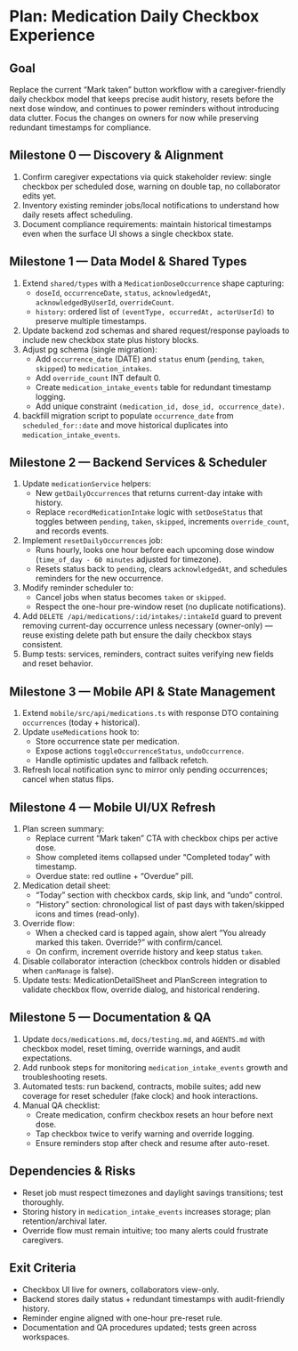 # Plan: Medication Daily Checkbox Experience

## Goal
Replace the current “Mark taken” button workflow with a caregiver-friendly daily checkbox model that keeps precise audit history, resets before the next dose window, and continues to power reminders without introducing data clutter. Focus the changes on owners for now while preserving redundant timestamps for compliance.

## Milestone 0 — Discovery & Alignment
1. Confirm caregiver expectations via quick stakeholder review: single checkbox per scheduled dose, warning on double tap, no collaborator edits yet.
2. Inventory existing reminder jobs/local notifications to understand how daily resets affect scheduling.
3. Document compliance requirements: maintain historical timestamps even when the surface UI shows a single checkbox state.

## Milestone 1 — Data Model & Shared Types
1. Extend `shared/types` with a `MedicationDoseOccurrence` shape capturing:
   - `doseId`, `occurrenceDate`, `status`, `acknowledgedAt`, `acknowledgedByUserId`, `overrideCount`.
   - `history`: ordered list of `(eventType, occurredAt, actorUserId)` to preserve multiple timestamps.
2. Update backend zod schemas and shared request/response payloads to include new checkbox state plus history blocks.
3. Adjust pg schema (single migration):
   - Add `occurrence_date` (DATE) and `status` enum (`pending`, `taken`, `skipped`) to `medication_intakes`.
   - Add `override_count` INT default 0.
   - Create `medication_intake_events` table for redundant timestamp logging.
   - Add unique constraint `(medication_id, dose_id, occurrence_date)`.
4. backfill migration script to populate `occurrence_date` from `scheduled_for::date` and move historical duplicates into `medication_intake_events`.

## Milestone 2 — Backend Services & Scheduler
1. Update `medicationService` helpers:
   - New `getDailyOccurrences` that returns current-day intake with history.
   - Replace `recordMedicationIntake` logic with `setDoseStatus` that toggles between `pending`, `taken`, `skipped`, increments `override_count`, and records events.
2. Implement `resetDailyOccurrences` job:
   - Runs hourly, looks one hour before each upcoming dose window (`time_of_day - 60 minutes` adjusted for timezone).
   - Resets status back to `pending`, clears `acknowledgedAt`, and schedules reminders for the new occurrence.
3. Modify reminder scheduler to:
   - Cancel jobs when status becomes `taken` or `skipped`.
   - Respect the one-hour pre-window reset (no duplicate notifications).
4. Add `DELETE /api/medications/:id/intakes/:intakeId` guard to prevent removing current-day occurrence unless necessary (owner-only) — reuse existing delete path but ensure the daily checkbox stays consistent.
5. Bump tests: services, reminders, contract suites verifying new fields and reset behavior.

## Milestone 3 — Mobile API & State Management
1. Extend `mobile/src/api/medications.ts` with response DTO containing `occurrences` (today + historical).
2. Update `useMedications` hook to:
   - Store occurrence state per medication.
   - Expose actions `toggleOccurrenceStatus`, `undoOccurrence`.
   - Handle optimistic updates and fallback refetch.
3. Refresh local notification sync to mirror only pending occurrences; cancel when status flips.

## Milestone 4 — Mobile UI/UX Refresh
1. Plan screen summary:
   - Replace current “Mark taken” CTA with checkbox chips per active dose.
   - Show completed items collapsed under “Completed today” with timestamp.
   - Overdue state: red outline + “Overdue” pill.
2. Medication detail sheet:
   - “Today” section with checkbox cards, skip link, and “undo” control.
   - “History” section: chronological list of past days with taken/skipped icons and times (read-only).
3. Override flow:
   - When a checked card is tapped again, show alert “You already marked this taken. Override?” with confirm/cancel.
   - On confirm, increment override history and keep status `taken`.
4. Disable collaborator interaction (checkbox controls hidden or disabled when `canManage` is false).
5. Update tests: MedicationDetailSheet and PlanScreen integration to validate checkbox flow, override dialog, and historical rendering.

## Milestone 5 — Documentation & QA
1. Update `docs/medications.md`, `docs/testing.md`, and `AGENTS.md` with checkbox model, reset timing, override warnings, and audit expectations.
2. Add runbook steps for monitoring `medication_intake_events` growth and troubleshooting resets.
3. Automated tests: run backend, contracts, mobile suites; add new coverage for reset scheduler (fake clock) and hook interactions.
4. Manual QA checklist:
   - Create medication, confirm checkbox resets an hour before next dose.
   - Tap checkbox twice to verify warning and override logging.
   - Ensure reminders stop after check and resume after auto-reset.

## Dependencies & Risks
- Reset job must respect timezones and daylight savings transitions; test thoroughly.
- Storing history in `medication_intake_events` increases storage; plan retention/archival later.
- Override flow must remain intuitive; too many alerts could frustrate caregivers.

## Exit Criteria
- Checkbox UI live for owners, collaborators view-only.
- Backend stores daily status + redundant timestamps with audit-friendly history.
- Reminder engine aligned with one-hour pre-reset rule.
- Documentation and QA procedures updated; tests green across workspaces.
